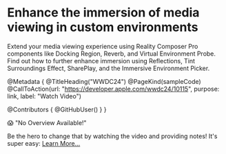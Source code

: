 # Enhance the immersion of media viewing in custom environments

Extend your media viewing experience using Reality Composer Pro components like Docking Region, Reverb, and Virtual Environment Probe. Find out how to further enhance immersion using Reflections, Tint Surroundings Effect, SharePlay, and the Immersive Environment Picker.

@Metadata {
   @TitleHeading("WWDC24")
   @PageKind(sampleCode)
   @CallToAction(url: "https://developer.apple.com/wwdc24/10115", purpose: link, label: "Watch Video")

   @Contributors {
      @GitHubUser(<replace this with your GitHub handle>)
   }
}

😱 "No Overview Available!"

Be the hero to change that by watching the video and providing notes! It's super easy:
 [Learn More…](https://wwdcnotes.com/documentation/wwdcnotes/contributing)
